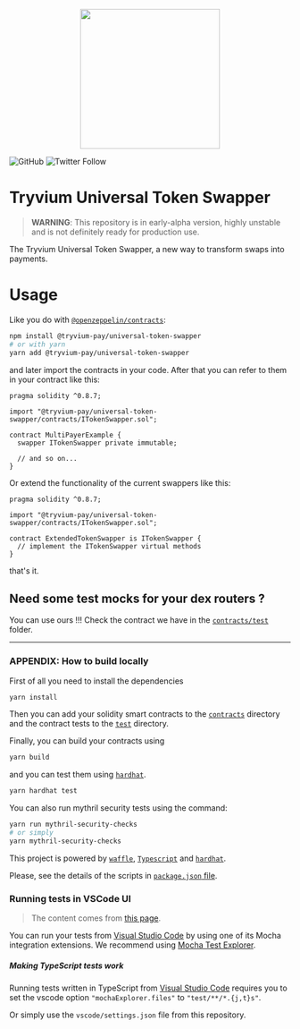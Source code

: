 <p align="center">
  <img src="https://res.cloudinary.com/tryvium/image/upload/v1551645701/company/logo-circle.png" height=250 style="margin-left:30px;margin-right:30px;"/> 
</p>

![GitHub](https://img.shields.io/github/license/tryvium-pay/universal-token-swapper?style=flat-square)
![Twitter Follow](https://img.shields.io/twitter/follow/tryviumtravels?style=social)

# Tryvium Universal Token Swapper

> **WARNING**: This repository is in early-alpha version, highly unstable and is not definitely ready for production use.

The Tryvium Universal Token Swapper, a new way to transform swaps into payments.

# Usage

Like you do with [`@openzeppelin/contracts`](https://github.com/OpenZeppelin/openzeppelin-contracts):

``` bash
npm install @tryvium-pay/universal-token-swapper
# or with yarn
yarn add @tryvium-pay/universal-token-swapper
```

and later import the contracts in your code. After that you can refer to them in your contract like this:

``` solidity
pragma solidity ^0.8.7;

import "@tryvium-pay/universal-token-swapper/contracts/ITokenSwapper.sol";

contract MultiPayerExample {
  swapper ITokenSwapper private immutable;

  // and so on...
}
```

Or extend the functionality of the current swappers like this:

``` solidity
pragma solidity ^0.8.7;

import "@tryvium-pay/universal-token-swapper/contracts/ITokenSwapper.sol";

contract ExtendedTokenSwapper is ITokenSwapper {
  // implement the ITokenSwapper virtual methods
}
```

that's it.

## Need some test mocks for your dex routers ?

You can use ours !!! Check the contract we have in the [`contracts/test`](./contracts/test) folder.

_____

### APPENDIX: How to build locally

First of all you need to install the dependencies

``` bash
yarn install
```

Then you can add your solidity smart contracts to the [`contracts`](./contracts) directory and the contract tests to the [`test`](./test) directory.

Finally, you can build your contracts using

``` bash
yarn build
```

and you can test them using [`hardhat`](https://hardhat.org/guides/waffle-testing.html).

``` bash
yarn hardhat test
```

You can also run mythril security tests using the command:

``` bash
yarn run mythril-security-checks
# or simply
yarn mythril-security-checks
```

This project is powered by [`waffle`](https://getwaffle.io), [`Typescript`](https://www.typescriptlang.org) and [`hardhat`](https://hardhat.org).

Please, see the details of the scripts in [`package.json` file](package.json).

### Running tests in VSCode UI

> The content comes from [this page](https://hardhat.org/guides/vscode-tests.html).

You can run your tests from [Visual Studio Code](https://code.visualstudio.com) by using one of its Mocha integration extensions. We recommend using [Mocha Test Explorer](https://marketplace.visualstudio.com/items?itemName=hbenl.vscode-mocha-test-adapter).

##### Making TypeScript tests work

Running tests written in TypeScript from [Visual Studio Code](https://code.visualstudio.com) requires you to set the vscode option `"mochaExplorer.files"` to `"test/**/*.{j,t}s"`.

Or simply use the `vscode/settings.json` file from this repository.

